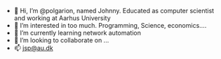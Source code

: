 - 👋 Hi, I’m @polgarion, named Johnny. Educated as computer scientist and working at Aarhus University
- 👀 I’m interested in too much. Programming, Science, economics....
- 🌱 I’m currently learning network automation
- 💞️ I’m looking to collaborate on ...
- 📫 jsp@au.dk

<!---
polgarion/polgarion is a ✨ special ✨ repository because its `README.md` (this file) appears on your GitHub profile.
You can click the Preview link to take a look at your changes.
--->
